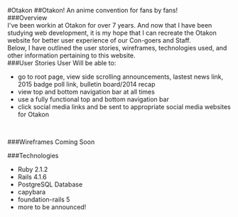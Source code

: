 #Otakon
##Otakon! An anime convention for fans by fans! 
<br>
###Overview <br>
I've been workin at Otakon for over 7 years. And now that I have been studying web development, it is my hope that I can recreate the Otakon website for better user experience of our Con-goers and Staff. 
<br>
Below, I have outlined the user stories, wireframes, technologies used, and other information pertaining to this website.
<br>
###User Stories
User Will be able to:
* go to root page, view side scrolling announcements, lastest news link, 2015 badge poll link, bulletin board/2014 recap
* view top and bottom navigation bar at all times
* use a fully functional top and bottom navigation bar
* click social media links and be sent to appropriate social media websites for Otakon
<br>

###Wireframes
Coming Soon
<br>

###Technologies
* Ruby 2.1.2
* Rails 4.1.6
* PostgreSQL Database
* capybara
* foundation-rails 5
* more to be announced!
